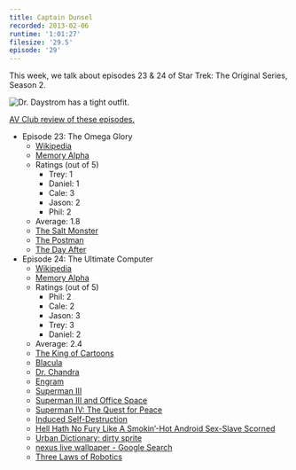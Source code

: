 ```yaml
---
title: Captain Dunsel
recorded: 2013-02-06
runtime: '1:01:27'
filesize: '29.5'
episode: '29'
---
```


This week, we talk about episodes 23 & 24 of Star Trek: The Original Series, Season 2.

![Dr. Daystrom has a tight outfit.](https://jawgrind.s3.amazonaws.com/Jawgrind-Episode-29.jpg)

[AV Club review of these episodes.](http://www.avclub.com/articles/the-omega-glory-the-ultimate-computer,31342/)

- Episode 23: The Omega Glory
    - [Wikipedia](http://en.wikipedia.org/wiki/The_Omega_Glory)
    - [Memory Alpha](http://en.memory-alpha.org/wiki/The_Omega_Glory_(episode))
    - Ratings (out of 5)
        - Trey: 1
        - Daniel: 1
        - Cale: 3
        - Jason: 2
        - Phil: 2
    - Average: 1.8
    - [The Salt Monster](/5)
    - [The Postman](http://letterboxd.com/film/the-postman/)
    - [The Day After](http://en.wikipedia.org/wiki/The_Day_After)
- Episode 24: The Ultimate Computer
    - [Wikipedia](http://en.wikipedia.org/wiki/The_Ultimate_Computer)
    - [Memory Alpha](http://en.memory-alpha.org/wiki/The_Ultimate_Computer_(episode))
    - Ratings (out of 5)
        - Phil: 2
        - Cale: 2
        - Jason: 3
        - Trey: 3
        - Daniel: 2
    - Average: 2.4
    - [The King of Cartoons](http://www.youtube.com/watch?v=IvcDQz7Ajdo)
    - [Blacula](http://www.youtube.com/watch?v=CxqE50c2x_0)
    - [Dr. Chandra](http://en.wikipedia.org/wiki/Dr._Chandra)
    - [Engram](http://en.wikipedia.org/wiki/Engram_(neuropsychology))
    - [Superman III](http://en.wikipedia.org/wiki/Superman_III)
    - [Superman III and Office Space](http://blog.treypiepmeier.com/archives/29/)
    - [Superman IV: The Quest for Peace](http://en.wikipedia.org/wiki/Superman_IV:_The_Quest_for_Peace)
    - [Induced Self-Destruction](http://en.memory-alpha.org/wiki/Induced_self-destruction)
    - [Hell Hath No Fury Like A Smokin’-Hot Android Sex-Slave Scorned](/8)
    - [Urban Dictionary: dirty sprite](http://www.urbandictionary.com/define.php?term=dirty%20sprite)
    - [nexus live wallpaper - Google Search](https://www.google.com/search?q=nexus+live+wallpaper&tbm=isch)
    - [Three Laws of Robotics](http://en.wikipedia.org/wiki/Three_Laws_of_Robotics)
